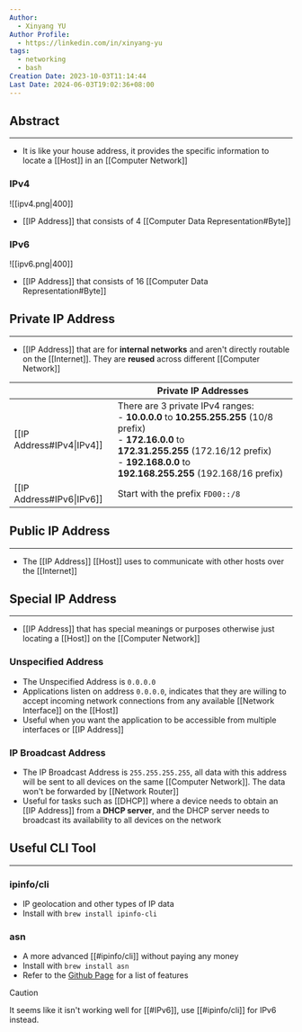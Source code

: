 ```yaml
---
Author:
  - Xinyang YU
Author Profile:
  - https://linkedin.com/in/xinyang-yu
tags:
  - networking
  - bash
Creation Date: 2023-10-03T11:14:44
Last Date: 2024-06-03T19:02:36+08:00
---
```

## Abstract
---
- It is like your house address, it provides the specific information to locate a [[Host]] in an [[Computer Network]]


### IPv4

![[ipv4.png|400]]

- [[IP Address]] that consists of 4 [[Computer Data Representation#Byte]]

### IPv6

![[ipv6.png|400]]

- [[IP Address]] that consists of 16 [[Computer Data Representation#Byte]]



## Private IP Address
---
- [[IP Address]] that are for **internal networks** and aren't directly routable on the [[Internet]]. They are **reused** across different [[Computer Network]]


|                           | Private IP Addresses                                                                                                                                                                                                |
| ------------------------- | ------------------------------------------------------------------------------------------------------------------------------------------------------------------------------------------------------------------- |
| [[IP Address#IPv4\|IPv4]] | There are 3 private IPv4 ranges:<br>- **10.0.0.0** to **10.255.255.255** (10/8 prefix)<br>- **172.16.0.0** to **172.31.255.255** (172.16/12 prefix)<br>- **192.168.0.0** to **192.168.255.255** (192.168/16 prefix) |
| [[IP Address#IPv6\|IPv6]] | Start with the prefix `FD00::/8`                                                                                                                                                                                    |


## Public IP Address
---
- The [[IP Address]] [[Host]] uses to communicate with other hosts over the [[Internet]]


## Special IP Address
---
- [[IP Address]] that has special meanings or purposes otherwise just locating a [[Host]] on the [[Computer Network]]

### Unspecified Address
- The Unspecified Address is `0.0.0.0`
- Applications listen on address `0.0.0.0`,  indicates that they are willing to accept incoming network connections from any available [[Network Interface]] on the [[Host]]
- Useful when you want the application to be accessible from multiple interfaces or [[IP Address]]

### IP Broadcast Address
- The IP Broadcast Address is `255.255.255.255`, all data with this address will be sent to all devices on the same [[Computer Network]]. The data won't be forwarded by [[Network Router]]
- Useful for tasks such as [[DHCP]] where a device needs to obtain an [[IP Address]] from a **DHCP server**, and the DHCP server needs to broadcast its availability to all devices on the network





## Useful CLI Tool
---
### ipinfo/cli
- IP geolocation and other types of IP data
- Install with `brew install ipinfo-cli`


### asn
- A more advanced [[#ipinfo/cli]] without paying any money 
- Install with `brew install asn`
- Refer to the [Github Page](https://github.com/nitefood/asn?tab=readme-ov-file#screenshots) for a list of features 

>[!caution]
> It seems like it isn't working well for [[#IPv6]], use [[#ipinfo/cli]] for IPv6 instead.


